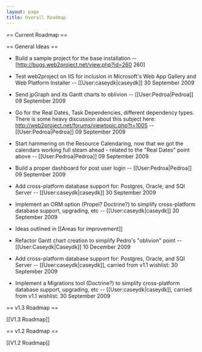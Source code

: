 ```yaml
---
layout: page
title: Overall Roadmap
---
```


== Current Roadmap ==






== General Ideas ==

*  Build a sample project for the base installation -- [http://bugs.web2project.net/view.php?id=260 260]

*  Test web2project on IIS for inclusion in Microsoft's Web App Gallery and Web Platform Installer -- [[User:caseydk|caseydk]] 30 September 2009

*  Send jpGraph and its Gantt charts to oblivion -- [[User:Pedroa|Pedroa]] 09 September 2009

*  Go for the Real Dates, Task Dependencies, different dependency types.  There is some heavy discussion about this subject here: http://web2project.net/forums/viewtopic.php?t=1005 -- [[User:Pedroa|Pedroa]] 09 September 2009

*  Start hammering on the Resource Calendaring, now that we got the calendars working full steam ahead - related to the "Real Dates" point above -- [[User:Pedroa|Pedroa]] 09 September 2009

*  Build a proper dashboard for post user login -- [[User:Pedroa|Pedroa]] 09 September 2009

* Add cross-platform database support for:  Postgres, Oracle, and SQl Server -- [[User:caseydk|caseydk]] 30 September 2009

* Implement an ORM option (Propel? Doctrine?) to simplify cross-platform database support, upgrading, etc -- [[User:caseydk|caseydk]] 30 September 2009

* Ideas outlined in [[Areas for improvement]]

*  Refactor Gantt chart creation to simplify Pedro's "oblivion" point --[[User:Caseydk|Caseydk]] 10 December 2009

* Add cross-platform database support for:  Postgres, Oracle, and SQl Server -- [[User:caseydk|caseydk]], carried from v1.1 wishlist: 30 September 2009

* Implement a Migrations tool (Doctrine?) to simplify cross-platform database support, upgrading, etc -- [[User:caseydk|caseydk]], carried from v1.1 wishlist:  30 September 2009


== v1.3 Roadmap ==

[[V1.3 Roadmap]]

== v1.2 Roadmap ==

[[V1.2 Roadmap]]
